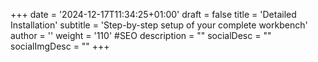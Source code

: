 +++
date = '2024-12-17T11:34:25+01:00'
draft = false
title = 'Detailed Installation'
subtitle = 'Step-by-step setup of your complete workbench'
author = ''
weight = '110'
#SEO
description = ""
socialDesc = ""
socialImgDesc = ""
+++
